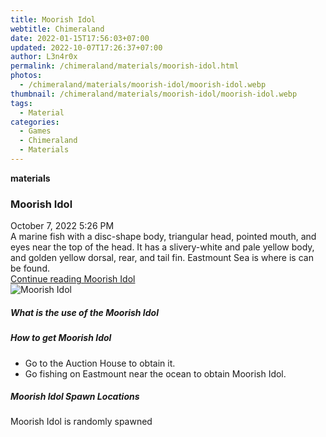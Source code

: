 ```yaml
---
title: Moorish Idol
webtitle: Chimeraland
date: 2022-01-15T17:56:03+07:00
updated: 2022-10-07T17:26:37+07:00
author: L3n4r0x
permalink: /chimeraland/materials/moorish-idol.html
photos:
  - /chimeraland/materials/moorish-idol/moorish-idol.webp
thumbnail: /chimeraland/materials/moorish-idol/moorish-idol.webp
tags:
  - Material
categories:
  - Games
  - Chimeraland
  - Materials
---
```


<section id="bootstrap-wrapper">
  <link
    rel="stylesheet"
    href="https://cdn.statically.io/gh/dimaslanjaka/Web-Manajemen/40ac3225/css/bootstrap-4.5-wrapper.css"
  />
  <div
    class="row g-0 border rounded overflow-hidden flex-md-row mb-4 shadow-sm position-relative"
  >
    <div class="col p-4 d-flex flex-column position-static">
      <strong class="d-inline-block mb-2 text-success">materials</strong>
      <h3 class="mb-0">Moorish Idol</h3>
      <div class="mb-1 text-muted">October 7, 2022 5:26 PM</div>
      <div class="mb-2 border p-1">
        A marine fish with a disc-shape body, triangular head, pointed mouth,
        and eyes near the top of the head. It has a slivery-white and pale
        yellow body, and golden yellow dorsal, rear, and tail fin. Eastmount Sea
        is where is can be found.
      </div>
      <a href="#" class="stretched-link d-none"
        >Continue reading Moorish Idol</a
      >
    </div>
    <div class="col-auto d-none d-lg-block">
      <img
        src="/chimeraland/materials/moorish-idol/moorish-idol.webp"
        alt="Moorish Idol"
      />
    </div>
  </div>
  <div class="row">
    <div class="col-lg-6 col-12 mb-2">
      <div class="card">
        <div class="card-body">
          <h5 class="card-title">What is the use of the Moorish Idol</h5>
          <div class="card-text"><ul></ul></div>
        </div>
      </div>
    </div>
    <div class="col-lg-6 col-12 mb-2">
      <div class="card">
        <div class="card-body">
          <h5 class="card-title">How to get Moorish Idol</h5>
          <div class="card-text">
            <ul>
              <li>Go to the Auction House to obtain it.</li>
              <li>
                Go fishing on Eastmount near the ocean to obtain Moorish Idol.
              </li>
            </ul>
          </div>
        </div>
      </div>
    </div>
    <div class="col-12 mb-2">
      <h5>Moorish Idol Spawn Locations</h5>
      <p>Moorish Idol is randomly spawned</p>
    </div>
  </div>
</section>